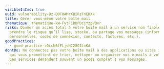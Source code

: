```yaml
---
visibleInCms: true
uuid: vulnerability-Dz-Q0T8AMrXBiRzFnEDXk
title: Gérer vous-même votre boîte mail
thematique: thematique-kW-FytF1BDPDcjYzpVQvr
risks: Donner un accès total à votre boîte mail à un service non fiable, c’est
  prendre le risque qu’il lise, stocke, ou partage vos messages (informations
  personnelles, codes de connexion, contacts, factures, etc.).
goodPractices:
  - good-practice-zQccN6fFLjsHC28O1LnKA
dontDo: Ne connectez pas votre boîte mail à des applications ou sites inconnus
  qui vous promettent de trier, nettoyer ou organiser vos e-mails à votre place.
  Ces services demandent souvent un accès complet à vos messages.
---
```

